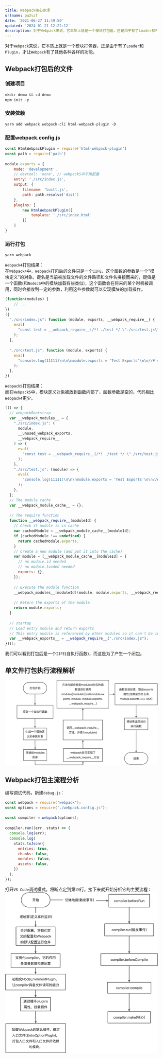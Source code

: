 ```yaml
---
title: Webpack核心原理
urlname: pa2vzf
date: '2021-06-27 11:49:50'
updated: '2024-01-21 12:22:12'
description: 对于Webpack来说，它本质上就是一个模块打包器，正是由于有了Loader和Plugin，才让Webpack有了其他各种各样的功能。Webpack打包后的文件创建项目mkdir demo && cd demo npm init -y安装依赖yarn add webpack webpack-c...
---
```

对于`Webpack`来说，它本质上就是一个模块打包器，正是由于有了`Loader`和`Plugin`，才让`Webpack`有了其他各种各样的功能。

## Webpack打包后的文件
### 创建项目
```javascript
mkdir demo && cd demo
npm init -y
```
### 安装依赖
```javascript
yarn add webpack webpack-cli html-webpack-plugin -D
```
### 配置webpack.config.js
```javascript
const HtmlWebpackPlugin = require('html-webpack-plugin')
const path = require('path')

module.exports = {
    mode: 'development',
    // devtool: 'none', // webpack5中不用配置
    entry: './src/index.js',
    output: {
        filename: 'built.js',
        path: path.resolve('dist')
    },
    plugins: [
        new HtmlWebpackPlugin({
            template: './src/index.html'
        })
    ]
}
```
### 运行打包
```javascript
yarn webpack
```
`Webpack4`打包结果：<br />在`Webpack4`中，`Webpack`打包后的文件只是一个`IIFE`，这个函数的参数是一个“模块定义”的对象。键名是当前被加载文件的文件路径和文件名拼接而来的，键值是一个函数(和`NodeJS`中的模块加载有些类似)，这个函数会在将来的某个时机被调用，同时会接收到一定的参数，利用这些参数就可以实现模块的加载操作。
```javascript
(function(modules) {
	// ...
})
({
  "./src/index.js": function (module, exports, __webpack_require__) {
    eval(
      "const test = __webpack_require__(/*! ./test */ \"./src/test.js\")\nconsole.log('hello wlord!')\nconsole.log(test)\n\nmodule.exports = 'Index Export'\n\n//# sourceURL=webpack:///./src/index.js?"
    );
  },

  "./src/test.js": function (module, exports) {
    eval(
      "console.log(11111)\n\n\nmodule.exports = 'Test Exports'\n\n//# sourceURL=webpack:///./src/test.js?"
    );
  },
})
```
`Webpack5`打包结果：<br />而在`Webpack5`中，模块定义对象被放到函数内部了，函数参数是空的，代码相比`Webpack4`更少。
```javascript
(() => {
  // webpackBootstrap
  var __webpack_modules__ = {
    "./src/index.js": (
      module,
      __unused_webpack_exports,
      __webpack_require__
    ) => {
      eval(
        "const test = __webpack_require__(/*! ./test */ \"./src/test.js\")\nconsole.log('hello wlord!')\nconsole.log(test)\n\nmodule.exports = 'Index Export'\n\n//# sourceURL=webpack://01/./src/index.js?"
      );
    },
    "./src/test.js": (module) => {
      eval(
        "console.log(11111)\n\n\nmodule.exports = 'Test Exports'\n\n//# sourceURL=webpack://01/./src/test.js?"
      );
    },
  };
  // The module cache
  var __webpack_module_cache__ = {};

  // The require function
  function __webpack_require__(moduleId) {
    // Check if module is in cache
    var cachedModule = __webpack_module_cache__[moduleId];
    if (cachedModule !== undefined) {
      return cachedModule.exports;
    }
    // Create a new module (and put it into the cache)
    var module = (__webpack_module_cache__[moduleId] = {
      // no module.id needed
      // no module.loaded needed
      exports: {},
    });

    // Execute the module function
    __webpack_modules__[moduleId](module, module.exports, __webpack_require__);

    // Return the exports of the module
    return module.exports;
  }

  // startup
  // Load entry module and return exports
  // This entry module is referenced by other modules so it can't be inlined
  var __webpack_exports__ = __webpack_require__("./src/index.js");
})();
```
我们可以看到打包后是一个`IIFE`(自执行函数)，而这是为了产生一个闭包。
## 单文件打包执行流程解析
![](/images/ca0e9e761723c3d9cc26013e3d3785c1.jpeg)

## Webpack打包主流程分析
编写调试代码，新建`debug.js`：
```javascript
const webpack = require("webpack");
const options = require("./webpack.config.js");

const compiler = webpack(options);

compiler.run((err, stats) => {
  console.log(err);
  console.log(
    stats.toJson({
      entries: true,
      chunks: false,
      modules: false,
      assets: false,
    })
  );
});
```
打开`VS Code`调试模式，将断点定到第四行，接下来就开始分析它的主要流程：<br />![](/images/12d5889ffe2aad3ce7e98ed6eae7d1fd.jpeg)




